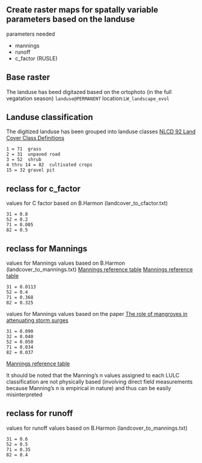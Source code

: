 ## Create raster maps for spatally variable parameters based on the landuse
parameters needed
* mannings
* runoff
* c_factor (RUSLE)

## Base raster
The landuse has beed digitazed based on the ortophoto (in the full vegatation season) `landuse@PERMANENT` location:`LW_landscape_evol`
## Landuse classification 
The digitized landuse has been grouped into landuse classes [NLCD 92 Land Cover Class Definitions](https://landcover.usgs.gov/classes.php)
```
1 = 71	grass
2 = 31	unpaved road
3 = 52	shrub 
4 thru 14 = 82	cultivated crops
15 = 32	gravel pit
```
## reclass for c_factor 
values for C factor based on B.Harmon (landcover_to_cfactor.txt)
```
31 = 0.8
52 = 0.2
71 = 0.005
82 = 0.5
```
## reclass for Mannings 
values for Mannings values based on B.Harmon (landcover_to_mannings.txt)
[Mannings reference table](http://www.spatialhydrology.net/index.php/JOSH/article/viewFile/84/83)
[Mannings reference table](https://www.wcc.nrcs.usda.gov/ftpref/wntsc/H&H/HecRAS/NEDC/lectures/docs/Manning%92s%20n-values%20for%20Kansas%20Dam%20Breach%20Analyses%20-%20Adopted%20071216.pdf)
```
31 = 0.0113
52 = 0.4
71 = 0.368
82 = 0.325
```
values for Mannings values based on the paper [The role of mangroves in attenuating storm surges](https://sofia.usgs.gov/publications/papers/mang_storm_surges/cest.html)
```
31 = 0.090
32 = 0.040
52 = 0.050
71 = 0.034
82 = 0.037
```

[Mannings reference table](https://www.wcc.nrcs.usda.gov/ftpref/wntsc/H&H/HecRAS/NEDC/lectures/docs/Manning%92s%20n-values%20for%20Kansas%20Dam%20Breach%20Analyses%20-%20Adopted%20071216.pdf)



It should be noted that the Manning’s n values assigned to each LULC classification are not physically based (involving direct field measurements because 
Manning’s n is empirical in nature) and thus can be easily misinterpreted

## reclass for runoff 
values for runoff values based on B.Harmon (landcover_to_mannings.txt)
```
31 = 0.6
52 = 0.5
71 = 0.35
82 = 0.4
```
